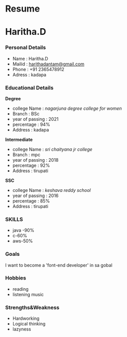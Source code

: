 # Resume
# Haritha.D
### Personal Details
- Name : Haritha.D <br>
- Mailid : harithadantam@gmail.com <br>
- Phone : +91 2365478912 <br>
- Adress : kadapa <br>
### Educational Details
**Degree**
- college Name : _nagarjuna degree college for women_ <br>
- Branch : BSc <br>
- year of passing : 2021 <br>
- percentage : 94% <br>
- Address : kadapa <br>

**Intermediate**
- college Name : _sri chaityana jr college_ <br>
- Branch : mpc <br>
- year of passing : 2018 <br>
- percentage : 92% <br>
- Address : tirupati <br>

**SSC**
- college Name : _keshava reddy school_ <br>
- year of passing : 2016 <br>
- percentage : 85% <br>
- Address : tirupati <br>

### **SKILLS**
- java -90%
- c-60%
- aws-50%

### **Goals**
I want to become a 'font-end developer' in sa gobal
### **Hobbies**
- reading <br>
- listening music <br>
### **Strengths&Weakness**
- Hardworking
- Logical thinking
- lazyness
